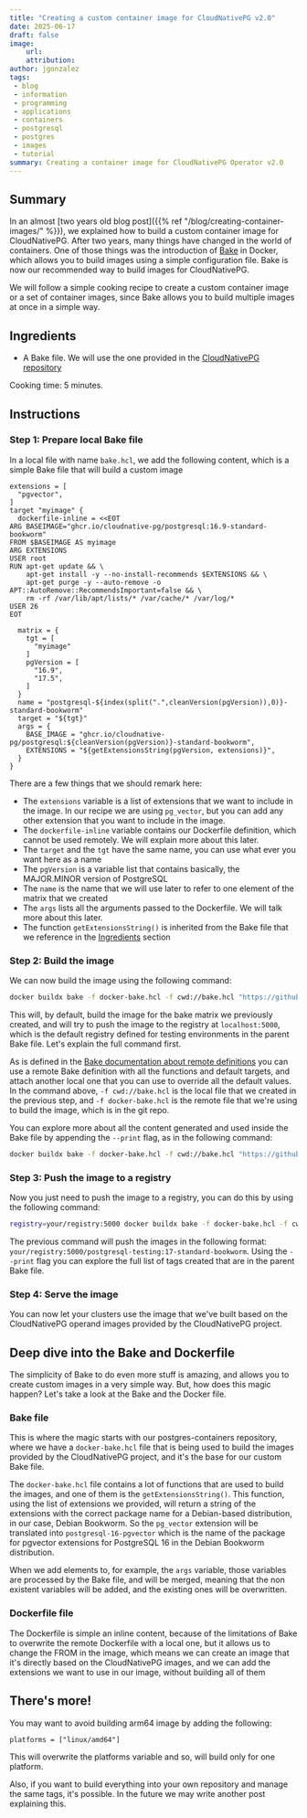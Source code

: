 ```yaml
---
title: "Creating a custom container image for CloudNativePG v2.0"
date: 2025-06-17
draft: false
image:
    url: 
    attribution: 
author: jgonzalez
tags:
 - blog
 - information
 - programming
 - applications
 - containers
 - postgresql
 - postgres
 - images
 - tutorial
summary: Creating a container image for CloudNativePG Operator v2.0
---
```


## Summary
In an almost [two years old blog post]({{% ref "/blog/creating-container-images/" %}}), we explained how
to build a custom container image for CloudNativePG. After two years, many things have changed in the world of containers.
One of those things was the introduction of [Bake](https://docs.docker.com/build/) in Docker, which allows you to build
images using a simple configuration file. Bake is now our recommended way to build images for CloudNativePG.

We will follow a simple cooking recipe to create a custom container image or a set of container images, since Bake
allows you to build multiple images at once in a simple way.

## Ingredients

- A Bake file. We will use the one provided in the [CloudNativePG repository](https://github.com/cloudnative-pg/postgres-containers/blob/main/docker-bake.hcl)

Cooking time: 5 minutes.

## Instructions

### Step 1: Prepare local Bake file

In a local file with name `bake.hcl`, we add the following content, which is a simple Bake file that will build a custom image

```hcl
extensions = [
  "pgvector",
]
target "myimage" {
  dockerfile-inline = <<EOT
ARG BASEIMAGE="ghcr.io/cloudnative-pg/postgresql:16.9-standard-bookworm"
FROM $BASEIMAGE AS myimage
ARG EXTENSIONS
USER root
RUN apt-get update && \
    apt-get install -y --no-install-recommends $EXTENSIONS && \
    apt-get purge -y --auto-remove -o APT::AutoRemove::RecommendsImportant=false && \
    rm -rf /var/lib/apt/lists/* /var/cache/* /var/log/*
USER 26
EOT

  matrix = {
    tgt = [
      "myimage"
    ]
    pgVersion = [
      "16.9",
      "17.5",
    ]
  }
  name = "postgresql-${index(split(".",cleanVersion(pgVersion)),0)}-standard-bookworm"
  target = "${tgt}"
  args = {
    BASE_IMAGE = "ghcr.io/cloudnative-pg/postgresql:${cleanVersion(pgVersion)}-standard-bookworm",
    EXTENSIONS = "${getExtensionsString(pgVersion, extensions)}",
  }
}
```

There are a few things that we should remark here:

- The `extensions` variable is a list of extensions that we want to include in the image. In our recipe we are using `pg_vector`,
  but you can add any other extension that you want to include in the image.
- The `dockerfile-inline` variable contains our Dockerfile definition, which cannot be used remotely. We will explain more about this later.
- The `target` and the `tgt` have the same name, you can use what ever you want here as a name
- The `pgVersion` is a variable list that contains basically, the MAJOR.MINOR version of PostgreSQL
- The `name` is the name that we will use later to refer to one element of the matrix that we created
- The `args` lists all the arguments passed to the Dockerfile. We will talk more about this later.
- The function `getExtensionsString()` is inherited from the Bake file that we reference in the [Ingredients](#ingredients) section

### Step 2: Build the image

We can now build the image using the following command:

```bash
docker buildx bake -f docker-bake.hcl -f cwd://bake.hcl "https://github.com/cloudnative-pg/postgres-containers.git" myimage
```
This will, by default, build the image for the bake matrix we previously created, and will try to push the image to the registry at
`localhost:5000`, which is the default registry defined for testing environments in the parent Bake file. Let's explain the full command first.

As is defined in the [Bake documentation about remote definitions](https://docs.docker.com/build/bake/remote-definition/)
you can use a remote Bake definition with all the functions and default targets, and attach another local one that you can use to override
all the default values.
In the command above, `-f cwd://bake.hcl` is the local file that we created in the previous step, and
`-f docker-bake.hcl` is the remote file that we're using to build the image, which is in the git repo.

You can explore more about all the content generated and used inside the Bake file by appending the `--print` flag, as in the following command:

```bash
docker buildx bake -f docker-bake.hcl -f cwd://bake.hcl "https://github.com/cloudnative-pg/postgres-containers.git" myimage --print
```

### Step 3: Push the image to a registry

Now you just need to push the image to a registry, you can do this by using the following command:

```bash
registry=your/registry:5000 docker buildx bake -f docker-bake.hcl -f cwd://bake.hcl "https://github.com/cloudnative-pg/postgres-containers.git" myimage --push
```

The previous command will push the images in the following format: `your/registry:5000/postgresql-testing:17-standard-bookworm`.
Using the `--print` flag you can explore the full list of tags created that are in the parent Bake file.

### Step 4: Serve the image

You can now let your clusters use the image that we've built based on the CloudNativePG operand images provided
by the CloudNativePG project.

## Deep dive into the Bake and Dockerfile

The simplicity of Bake to do even more stuff is amazing, and allows you to create custom images in a very simple way.
But, how does this magic happen? Let's take a look at the Bake and the Docker file.

### Bake file

This is where the magic starts with our postgres-containers repository, where we have a `docker-bake.hcl` file
that is being used to build the images provided by the CloudNativePG project, and it's the base for our custom Bake file.

The `docker-bake.hcl` file contains a lot of functions that are used to build the images, and one of them is the `getExtensionsString()`.
This function, using the list of extensions we provided, will return a string of the extensions with the correct package name
for a Debian-based distribution, in our case, Debian Bookworm.
So the `pg_vector` extension will be translated into
`postgresql-16-pgvector` which is the name of the package for pgvector extensions for PostgreSQL 16 in the Debian
Bookworm distribution.

When we add elements to, for example, the `args` variable, those variables are processed by the Bake file, and will be
merged, meaning that the non existent variables will be added, and the existing ones will be overwritten.

### Dockerfile file

The Dockerfile is simple an inline content, because of the limitations of Bake to overwrite the remote Dockerfile with a
local one, but it allows us to change the FROM in the image, which means we can create an image that it's directly based
on the CloudNativePG images, and we can add the extensions we want to use in our image, without building all of them

## There's more!

You may want to avoid building arm64 image by adding the following:

```hcl
platforms = ["linux/amd64"]
```

This will overwrite the platforms variable and so, will build only for one platform.

Also, if you want to build everything into your own repository and manage the same tags, it's possible. In the future
we may write another post explaining this.
